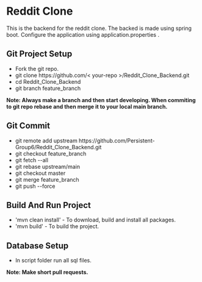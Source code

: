 # Reddit Clone

This is the backend for the reddit clone. The backed is made using spring boot. Configure the application using application.properties .

## Git Project Setup

<ul>
    <li>
    Fork the git repo.
    </li>
    <li>
    git clone https://github.com/< your-repo >/Reddit_Clone_Backend.git
    </li>
    <li>
    cd Reddit_Clone_Backend
    </li>
    <li>
    git branch feature_branch
    </li>
</ul>

<b>Note: Always make a branch and then start developing. When commiting to git repo rebase and then merge it to your local main branch.</b>

## Git Commit

<ul>
    <li>
    git remote add upstream https://github.com/Persistent-Group6/Reddit_Clone_Backend.git
    </li>
    <li>
    git checkout feature_branch
    </li>
    <li>
    git fetch --all
    </li>
    <li>
    git rebase upstream/main
    </li>
    <li>
    git checkout master
    </li>
    <li>
    git merge feature_branch
    </li>
    <li>
    git push --force
    </li>
</ul>

## Build And Run Project

<ul>
    <li>
    'mvn clean install' - To download, build and install all packages.
    </li>
    <li>
    'mvn build' - To build the project.
    </li>
</ul>

## Database Setup

<ul>
    <li>In script folder run all sql files.
    </li>
</ul>

<b>
Note: Make short pull requests.
</b>
